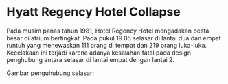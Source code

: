 # Hyatt Regency Hotel Collapse
Pada musim panas tahun 1981, Hotel Regency Hotel mengadakan pesta besar di atrium bertingkat. Pada pukul 19.05 selasar di lantai dua 
dan empat runtuh yang menewaskan 111 orang di tempat dan 219 orang luka-luka. Kecelakaan ini terjadi karena adanya kesalahan fatal 
pada design penghubung antara selasar di lantai empat dengan lantai 2.

Gambar penguhubung selasar:
